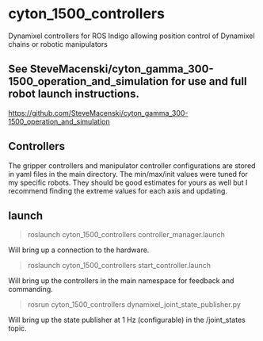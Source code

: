# cyton_1500_controllers
Dynamixel controllers for ROS Indigo allowing position control of Dynamixel chains or robotic manipulators

## See SteveMacenski/cyton_gamma_300-1500_operation_and_simulation for use and full robot launch instructions. 
https://github.com/SteveMacenski/cyton_gamma_300-1500_operation_and_simulation

## Controllers
The gripper controllers and manipulator controller configurations are stored in yaml files in the main directory. The min/max/init values were tuned for my specific robots. They should be good estimates for yours as well but I recommend finding the extreme values for each axis and updating.

## launch
> roslaunch cyton_1500_controllers controller_manager.launch

Will bring up a connection to the hardware.

> roslaunch cyton_1500_controllers start_controller.launch

Will bring up the controllers in the main namespace for feedback and commanding.

> rosrun cyton_1500_controllers dynamixel_joint_state_publisher.py 

Will bring up the state publisher at 1 Hz (configurable) in the /joint_states topic.
